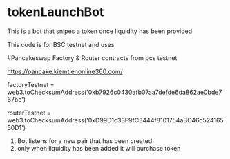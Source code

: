 # tokenLaunchBot
This is a bot that snipes a token once liquidity has been provided


This code is for BSC testnet and uses

#Pancakeswap Factory & Router contracts from pcs testnet 

https://pancake.kiemtienonline360.com/

factoryTestnet = web3.toChecksumAddress('0xb7926c0430afb07aa7defde6da862ae0bde767bc')        

routerTestnet = web3.toChecksumAddress('0xD99D1c33F9fC3444f8101754aBC46c52416550D1')


1) Bot listens for a new pair that has been created
2) only when liquidity has been added it will purchase token


